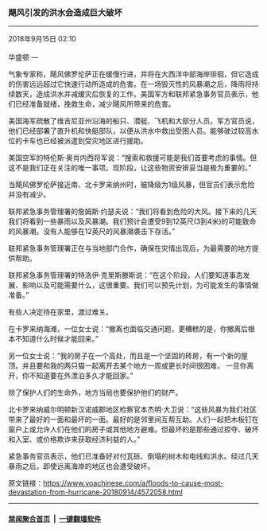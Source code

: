 ### 飓风引发的洪水会造成巨大破坏 
------------------------

<div class="published">
 <span class="date" title="中国时间">
  <time datetime="2018-09-15T02:10:44+08:00">
   2018年9月15日 02:10
  </time>
 </span>
</div>
<br/>
<div class="wsw">
 <span class="dateline">
  华盛顿 —
 </span>
 <p>
  气象专家称，飓风佛罗伦萨正在缓慢行进，并将在大西洋中部海岸徘徊，但它造成的伤害远远超过它快速行动所造成的危害。在一场毁灭性的风暴潮之后，降雨将持续数天，造成洪水并减缓灾后恢复的工作。美国军方和联邦紧急事务官员表示，他们已经准备就绪，挽救生命，减少飓风所带来的危害。
 </p>
 <p>
  美国海军疏散了维吉尼亚州沿海的船只、潜艇、飞机和大部分人员。军方官员说，他们已经部署了直升机和快艇部队，以便从洪水中救出受困人员。能够驶过较高水位的卡车也已经被派遣到受灾地区进行援助。
 </p>
 <p>
  美国空军的特伦斯·奥肖内西将军说：“搜索和救援可能是我们首要考虑的事情。但这不是我们正在关注的唯一事项。现阶段，让这些物资安排妥当是极为重要的。”
 </p>
 <p>
  当飓风佛罗伦萨接近南、北卡罗来纳州时，被降级为1级风暴，但官员们表示危险并没有减少。
 </p>
 <p>
  联邦紧急事务管理署的詹姆斯·约瑟夫说：“我们将看到危险的大风。接下来的几天我们将看到一些暴雨以及风暴潮。我们预计会遭受9到12英尺(3到4米)的可能致命的风暴潮。没有人能够在12英尺的风暴潮袭击下存活。”
 </p>
 <p>
  联邦紧急事务管理署正在与当地部门合作，确保在灾情出现后，为最需要的地方提供帮助。
 </p>
 <p>
  联邦紧急事务管理署的特洛伊·克里斯滕斯说：“在这个阶段，人们要知道事态发展、影响以及可能需要什么，这很重要。我们可以预先计划，为可能发生的事情做准备。”
 </p>
 <p>
  有些人决定待在家里，渡过难关。
 </p>
 <p>
  在卡罗来纳海滩，一位女士说：“撤离也面临交通问题，更糟糕的是，你撤离后根本不知道什么时候才能回来。”
 </p>
 <p>
  另一位女士说：“我的房子在一个高处，而且是一个坚固的砖房，有一个新的屋顶。并且要和我的两只猫一起离开去某个地方一周或更长时间很困难， 一旦你离开，你不知道要在外漂泊多久才能回家。”
 </p>
 <p>
  除了保护人们的生命外，地方当局也要保护他们的财产。
 </p>
 <p>
  北卡罗来纳威尔明顿新汉诺威郡地区检察官本杰明·大卫说：“这些风暴为我们社区带来了最好的一面和最坏的一面。最好的是邻里间互帮互助。人们一起把木板钉在窗户上或允许人们在他们的房子或其他地方避难。但最坏的是那些通过掠夺、破坏和入室、或价格欺诈来获取经济利益的人。”
 </p>
 <p>
  紧急事务官员表示，他们已准备好对付瓦砾、倒塌的树木和电线和洪水。经过几天暴雨之后，即使远离海岸的地区也会遭受破坏。
  <br/>
 </p>
</div>

原文链接：https://www.voachinese.com/a/floods-to-cause-most-devastation-from-hurricane-20180914/4572058.html


------------------------
#### [禁闻聚合首页](https://github.com/gfw-breaker/banned-news/blob/master/README.md) &nbsp;|&nbsp;  [一键翻墙软件](https://github.com/gfw-breaker/nogfw/blob/master/README.md)